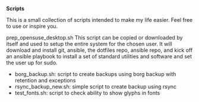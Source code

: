 **Scripts**

This is a small collection of scripts intended to make my life easier. Feel free to use or inspire you.

prep_opensuse_desktop.sh 
This script can be copied or downloaded by itself and used to setup the entire system for the chosen user. It will download and install git, ansible, the dotfiles repo, ansible repo, and kick off an ansible playbook to install a set of standard utilities and software and set the user up for sudo.

- borg_backup.sh: script to create backups using borg backup with retention and exceptions
- rsync_backup_new.sh: simple script to create backup using rsync 
- test_fonts.sh: script to check ability to show glyphs in fonts 
